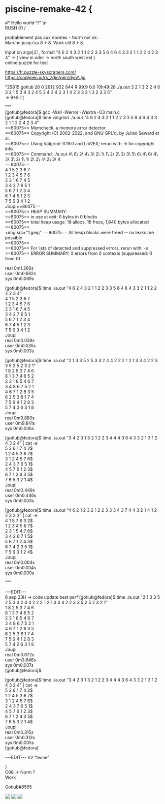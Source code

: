# piscine-remake-42 {
#\* Hello world */"  \n  
RUSH 01 /      

probablement pas aux normes  - Norm not ok .  
Marche jusqu'au 8 * 8. Work util 8 * 8.  

Input on argv[2] , format "4 6 2 4 3 2 1 1 2 2 3 3 5 6 4 6 4 3 3 2 1 1 2 2 4 2 3 4" -> ( view in oder -> north south west est )    
online puzzle for test      

https://fr.puzzle-skyscrapers.com/   
https://codepen.io/rs_zdjn/pen/dyoYJjo  
 
"25815 gotlub      20   0  2612   932   844 R  99.9  0.0 10h49:28 ./a.out 3 2 1 3 2 2 4 6 3 2 1 5 3 4 3 2 4 5 3 4 3 4 2 3 1 4 2 3 3 3 1 3 2 3 3 5"  
-> 9*9 :'(  
 
"""  
[gotlub@fedora]$ gcc -Wall -Werror -Wextra -O3 main.c  
[gotlub@fedora]$ time valgrind ./a.out "4 6 2 4 3 2 1 1 2 2 3 3 5 6 4 6 4 3 3 2 1 1 2 2 4 2 3 4"  
==80075== Memcheck, a memory error detector  
==80075== Copyright (C) 2002-2022, and GNU GPL'd, by Julian Seward et al.  
==80075== Using Valgrind-3.19.0 and LibVEX; rerun with -h for copyright info  
==80075== Command: ./a.out 4\ 6\ 2\ 4\ 3\ 2\ 1\ 1\ 2\ 2\ 3\ 3\ 5\ 6\ 4\ 6\ 4\ 3\ 3\ 2\ 1\ 1\ 2\ 2\ 4\ 2\ 3\ 4  
==80075==   
4 1 5 2 3 6 7  
1 2 3 4 5 7 6  
2 3 1 6 7 4 5  
3 4 2 7 6 5 1  
5 6 7 1 2 3 4  
6 7 4 5 1 2 3  
7 5 6 3 4 1 2  
Joupi==80075==   
==80075== HEAP SUMMARY:  
==80075==     in use at exit: 0 bytes in 0 blocks  
==80075==   total heap usage: 18 allocs, 18 frees, 1,640 bytes allocated  
==80075==   
<img src="1.jpeg"
==80075== All heap blocks were freed -- no leaks are possible  
==80075==   
==80075== For lists of detected and suppressed errors, rerun with: -s  
==80075== ERROR SUMMARY: 0 errors from 0 contexts (suppressed: 0 from 0)  
  
real	0m1.260s  
user	0m0.682s  
sys	0m0.069s   

[gotlub@fedora]$ time ./a.out "4 6 2 4 3 2 1 1 2 2 3 3 5 6 4 6 4 3 3 2 1 1 2 2 4 2 3 4"  
4 1 5 2 3 6 7  
1 2 3 4 5 7 6  
2 3 1 6 7 4 5  
3 4 2 7 6 5 1  
5 6 7 1 2 3 4  
6 7 4 5 1 2 3  
7 5 6 3 4 1 2  
Joupi  
real	0m0.039s  
user	0m0.035s  
sys	0m0.003s  

[gotlub@fedora]$ time ./a.out "2 1 3 3 5 2 5 3 3 2 4 4 2 2 2 1 2 1 3 3 4 2 2 3 3 5 2 5 2 3 2 1"  
1 8 2 5 3 7 4 6  
8 1 3 7 4 6 5 2  
2 3 1 8 5 4 6 7  
3 4 8 6 7 5 2 1  
4 6 7 1 2 8 3 5  
6 2 5 3 8 1 7 4  
7 5 6 4 1 2 8 3  
5 7 4 2 6 3 1 8  
Joupi  
real	0m9.880s  
user	0m9.841s  
sys	0m0.006s  
  
   
[gotlub@fedora]$ time ./a.out "3 4 2 3 1 3 2 1 2 2 3 4 4 4 3 6 4 3 3 2 1 3 1 2 4 3 2 4" | cat -e  
5 3 6 1 7 4 2$  
1 2 4 5 3 6 7$  
3 1 2 4 5 7 6$  
2 4 3 7 6 5 1$  
4 5 7 6 1 2 3$  
6 7 1 2 4 3 5$  
7 6 5 3 2 1 4$  
Joupi  
real	0m0.449s  
user	0m0.446s  
sys	0m0.003s  
  
[gotlub@fedora]$ time ./a.out "4 6 2 1 2 3 2 1 2 2 3 3 3 4 3 7 4 4 3 2 1 4 1 2 2 3 3 3" | cat -e  
4 1 5 7 6 3 2$  
1 2 3 4 5 6 7$  
2 3 1 5 4 7 6$  
3 4 2 6 7 1 5$  
5 6 7 1 2 4 3$  
6 7 4 2 3 5 1$  
7 5 6 3 1 2 4$  
Joupi  
real	0m0.004s  
user	0m0.004s  
sys	0m0.000s  
  
  
"""    
  
 ---EDIT---  
6 sep 23H -> code update best perf 
[gotlub@fedora]$ time ./a.out "2 1 3 3 5 2 5 3 3 2 4 4 2 2 2 1 2 1 3 3 4 2 2 3 3 5 2 5 2 3 2 1"  
1 8 2 5 3 7 4 6  
8 1 3 7 4 6 5 2  
2 3 1 8 5 4 6 7  
3 4 8 6 7 5 2 1  
4 6 7 1 2 8 3 5  
6 2 5 3 8 1 7 4  
7 5 6 4 1 2 8 3  
5 7 4 2 6 3 1 8  
Joupi  
real    0m3.672s  
user    0m3.646s  
sys     0m0.007s  
[gotlub@fedora]$   

[gotlub@fedora]$ time ./a.out "3 4 2 3 1 3 2 1 2 2 3 4 4 4 3 6 4 3 3 2 1 3 1 2 4 3 2 4" | cat -e  
5 3 6 1 7 4 2$  
1 2 4 5 3 6 7$  
3 1 2 4 5 7 6$  
2 4 3 7 6 5 1$  
4 5 7 6 1 2 3$  
6 7 1 2 4 3 5$  
7 6 5 3 2 1 4$  
Joupi  
real    0m0.315s  
user    0m0.313s  
sys     0m0.005s  
[gotlub@fedora]  
   
  ---EDIT---
  V2 "twine"  
 
}  
C08 -> Norm ?   
 Work 
  
 
Gotlub#8595  

<img src="1.png">
<img src="2.png">
<img src="3.png">
